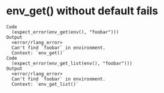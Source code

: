 # env_get() without default fails

    Code
      (expect_error(env_get(env(), "foobar")))
    Output
      <error/rlang_error>
      Can't find `foobar` in environment.
      Context: `env_get()`
    Code
      (expect_error(env_get_list(env(), "foobar")))
    Output
      <error/rlang_error>
      Can't find `foobar` in environment.
      Context: `env_get_list()`

